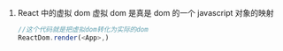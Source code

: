 1. React 中的虚拟 dom
   虚拟 dom 是真是 dom 的一个 javascript 对象的映射
   ```js
   //这个代码就是把虚拟dom转化为实际的dom
   ReactDom.render(<App>,)
   ```
